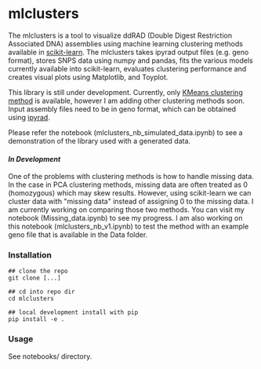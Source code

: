 # mlclusters

The mlclusters is a tool to visualize ddRAD (Double Digest Restriction Associated DNA) assemblies using machine learning clustering methods available in [scikit-learn](http://scikit-learn.org/stable/index.html). 
The mlclusters takes ipyrad output files (e.g. geno format), stores SNPS data using numpy and pandas, fits the various models currently available into scikit-learn, evaluates clustering performance and creates visual plots using Matplotlib, and Toyplot. 

This library is still under development. Currently, only [KMeans clustering method](http://scikit-learn.org/stable/modules/generated/sklearn.cluster.KMeans.html) is available, however I am adding other clustering methods soon. Input assembly files need to be in geno format, which can be obtained using [ipyrad](http://ipyrad.readthedocs.io/outline.html).

Please refer the notebook (mlclusters_nb_simulated_data.ipynb) to see a demonstration of the library used with a generated data. 

#### _In Development_

One of the problems with clustering methods is how to handle missing data. In the case in PCA clustering methods, missing data are often treated as 0 (homozygous) which may skew results. However, using scikit-learn we can cluster data with "missing data" instead of assigning 0 to the missing data. I am currently working on comparing those two methods. You can visit my notebook (Missing_data.ipynb) to see my progress. I am also working on this notebook (mlclusters_nb_v1.ipynb) to test the method with an example geno file that is available in the Data folder.


### Installation

```
## clone the repo 
git clone [...]  

## cd into repo dir 
cd mlclusters  

## local development install with pip 
pip install -e . 
```

### Usage

See notebooks/ directory.
